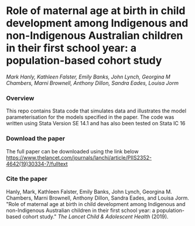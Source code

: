 # Role of maternal age at birth in child development among Indigenous and non-Indigenous Australian children in their first school year: a population-based cohort study

_Mark Hanly, Kathleen Falster, Emily Banks, John Lynch, Georgina M Chambers, Marni Brownell, Anthony Dillon, Sandra Eades, Louisa Jorm_

### Overview 

This repo contains Stata code that simulates data and illustrates the model parameterisation for the models specified in the paper. The code was written using Stata Version SE 14.1 and has also been tested on Stata IC 16

### Download the paper

The full paper can be downloaded using the link below
https://www.thelancet.com/journals/lanchi/article/PIIS2352-4642(19)30334-7/fulltext


### Cite the paper

Hanly, Mark, Kathleen Falster, Emily Banks, John Lynch, Georgina M. Chambers, Marni Brownell, Anthony Dillon, Sandra Eades, and Louisa Jorm. "Role of maternal age at birth in child development among Indigenous and non-Indigenous Australian children in their first school year: a population-based cohort study." _The Lancet Child & Adolescent Health_ (2019).
